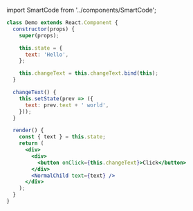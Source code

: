 import SmartCode from '../components/SmartCode';

<SmartCode>

```jsx
class Demo extends React.Component {
  constructor(props) {
    super(props);

    this.state = {
      text: 'Hello',
    };

    this.changeText = this.changeText.bind(this);
  }

  changeText() {
    this.setState(prev => ({
      text: prev.text + ' world',
    }));
  }

  render() {
    const { text } = this.state;
    return (
      <div>
        <div>
          <button onClick={this.changeText}>Click</button>
        </div>
        <NormalChild text={text} />
      </div>
    );
  }
}
```

</SmartCode>
